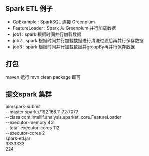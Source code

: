 ## Spark ETL 例子

* GpExample : SparkSQL 连接 Greenplum
* FeatureLoader : Spark 从 Greenplum 并行加载数据
* job1 : spark 根据时间并行加载数据
* job2 : spark 根据时间并行加载数据进行清洗过滤后再并行保存数据
* job3 : spark 根据时间并行加载数据并groupBy再并行保存数据

## 打包

maven 运行 mvn clean package 即可

## 提交spark 集群

bin/spark-submit \
--master spark://192.168.11.72:7077 \
--class com.intellif.analysis.sparketl.core.FeatureLoader \
--executor-memory 4G \
--total-executor-cores 112 \
--executor-cores 2 \
spark-etl.jar \
3333333 \
224